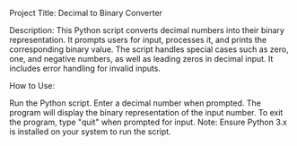 Project Title: Decimal to Binary Converter

Description:
This Python script converts decimal numbers into their binary representation. It prompts users for input, processes it, and prints the corresponding binary value. The script handles special cases such as zero, one, and negative numbers, as well as leading zeros in decimal input. It includes error handling for invalid inputs.

How to Use:

Run the Python script.
Enter a decimal number when prompted.
The program will display the binary representation of the input number.
To exit the program, type "quit" when prompted for input.
Note: Ensure Python 3.x is installed on your system to run the script.
